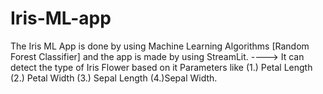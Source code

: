 # Iris-ML-app

The Iris ML App is done by using Machine Learning Algorithms [Random Forest Classifier] and the app is made by using StreamLit.
----> It can detect the type of Iris Flower based on it Parameters like (1.) Petal Length (2.) Petal Width (3.) Sepal Length (4.)Sepal Width.

